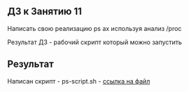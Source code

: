 ## ДЗ к Занятию 11

Написать свою реализацию ps ax используя анализ /proc

Результат ДЗ - рабочий скрипт который можно запустить

## Результат

Написан скрипт - ps-script.sh - [ссылка на файл](ps-script.sh)
  
